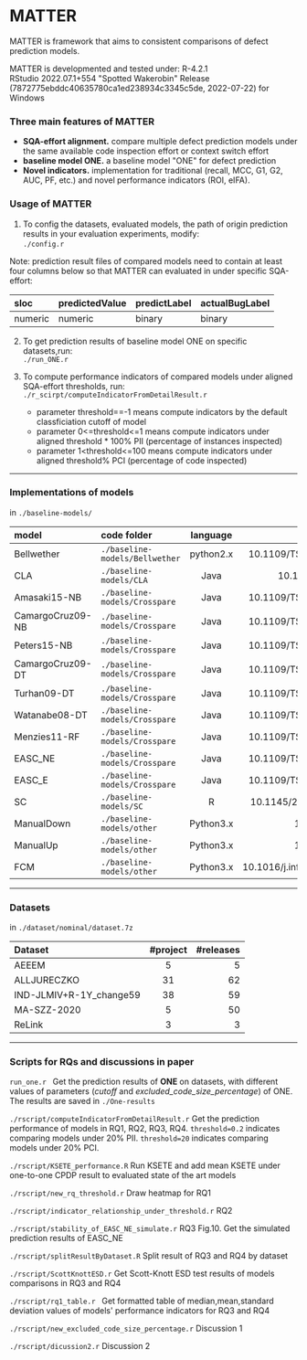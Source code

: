 # MATTER
MATTER is framework that aims to consistent comparisons of defect prediction models.

MATTER is developmented and tested under: 
R-4.2.1   
RStudio 2022.07.1+554 "Spotted Wakerobin" Release (7872775ebddc40635780ca1ed238934c3345c5de, 2022-07-22) for Windows   

### Three main features of MATTER
- **SQA-effort alignment.** compare multiple defect prediction models under the same available code inspection effort or context switch effort 
- **baseline model ONE.** a baseline model "ONE" for defect prediction  
- **Novel indicators.** implementation for traditional (recall, MCC, G1, G2, AUC, PF, etc.) and novel performance indicators (ROI, eIFA).     

### Usage of MATTER
1. To config the datasets, evaluated models, the path of origin prediction results in your evaluation experiments, modify:    
 `./config.r`    
 
 Note: prediction result files of compared models need to contain at least four columns below so that MATTER can evaluated in under specific SQA-effort:
 
 
 | sloc  | predictedValue | predictLabel | actualBugLabel |
 | :-------- | :---------- | :----------- | :----------|
 | numeric  | numeric  | binary  | binary  |

2. To get prediction results of baseline model ONE on specific datasets,run:  
   `./run_ONE.r`  
   
3. To compute performance indicators of compared models under aligned SQA-effort thresholds, run:   
 `./r_scirpt/computeIndicatorFromDetailResult.r` 
   - parameter threshold==-1 means compute indicators by the default classficiation cutoff of model
   - parameter 0<=threshold<=1 means compute indicators under aligned threshold * 100% PII (percentage of instances inspected)
   - parameter 1<threshold<=100 means compute indicators under aligned threshold% PCI (percentage of code inspected)



----
                    
### Implementations of models 
in `./baseline-models/`

| model  | code folder  | language |DOI|
| :---------| :------------ |:---------------:| -----:|
| Bellwether | `./baseline-models/Bellwether`      | python2.x | 10.1109/TSE.2018.2821670 |
| CLA | `./baseline-models/CLA`       |    Java     |  10.1109/ASE.2015.56 |
| Amasaki15-NB | `./baseline-models/Crosspare`   | Java        |  10.1109/TSE.2017.2724538   |
|CamargoCruz09-NB | `./baseline-models/Crosspare`   | Java        |  10.1109/TSE.2017.2724538   |
| Peters15-NB | `./baseline-models/Crosspare`   | Java        |  10.1109/TSE.2017.2724538   |
| CamargoCruz09-DT | `./baseline-models/Crosspare`   | Java        |  10.1109/TSE.2017.2724538  |
| Turhan09-DT | `./baseline-models/Crosspare`   | Java       |  10.1109/TSE.2017.2724538   |
| Watanabe08-DT | `./baseline-models/Crosspare`   | Java       |  10.1109/TSE.2017.2724538   |
| Menzies11-RF | `./baseline-models/Crosspare`   | Java       |  10.1109/TSE.2017.2724538   |
| EASC_NE | `./baseline-models/Crosspare`   | Java       |  10.1109/TSE.2019.2939303   |
| EASC_E | `./baseline-models/Crosspare`   | Java       |  10.1109/TSE.2019.2939303  |
| SC | `./baseline-models/SC`   | R      |  10.1145/2884781.2884839   |
| ManualDown | `./baseline-models/other`      | Python3.x | 10.1145/3183339 |
| ManualUp | `./baseline-models/other`      | Python3.x | 10.1145/3183339 |
| FCM | `./baseline-models/other`      | Python3.x | 10.1016/j.infsof.2020.106287 |

---

### Datasets
in `./dataset/nominal/dataset.7z`

| Dataset  | #project  |#releases |
| :------------ |:---------------:| -----:|
| AEEEM      | 5 | 5 |
| ALLJURECZKO      |    31     |  62 |
| IND-JLMIV+R-1Y_change59 | 38        |  59   |
| MA-SZZ-2020      | 5 | 50 |
| ReLink      | 3 | 3 |

----
### Scripts for RQs and discussions in paper
`run_one.r ` Get the prediction results of **ONE** on datasets, with different values of parameters (*cutoff* and *excluded_code_size_percentage*) of ONE. The results are saved in `./One-results`

`./rscript/computeIndicatorFromDetailResult.r`  Get the prediction performance of  models in RQ1, RQ2, RQ3, RQ4. `threshold=0.2` indicates comparing models under 20% PII. `threshold=20` indicates comparing models under 20% PCI.

`./rscript/KSETE_performance.R`  Run KSETE and add mean KSETE under one-to-one CPDP result to evaluated state of the art models

`./rscript/new_rq_threshold.r`  Draw heatmap for RQ1

`./rscript/indicator_relationship_under_threshold.r` RQ2

`./rscript/stability_of_EASC_NE_simulate.r` RQ3 Fig.10. Get the simulated prediction results of EASC_NE 

`./rscript/splitResultByDataset.R`   Split result of RQ3 and RQ4 by dataset

`./rscript/ScottKnottESD.r`  Get Scott-Knott ESD test results of models comparisons in  RQ3 and RQ4

`./rscript/rq1_table.r `  Get formatted table of median,mean,standard deviation values of models' performance indicators for RQ3 and RQ4

`./rscript/new_excluded_code_size_percentage.r`  Discussion 1

`./rscript/dicussion2.r`  Discussion 2





